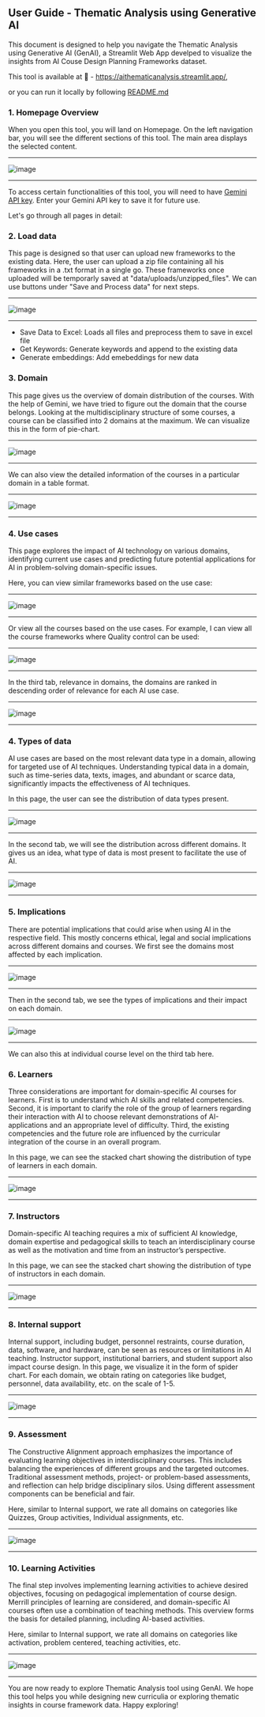 ## User Guide - Thematic Analysis using Generative AI

This document is designed to help you navigate the Thematic Analysis using  Generative AI (GenAI), a Streamlit Web App develped to visualize the insights from AI Couse Design Planning Frameworks
dataset.  

This tool is available at 🔗 - https://aithematicanalysis.streamlit.app/, 

or you can run it locally by following [README.md](https://github.com/darshina2/AI_Thematic_analysis/blob/master/README.md) 

### 1. Homepage Overview

When you open this tool, you will land on Homepage. On the left navigation bar, you will see the different sections of this tool. The main area displays the selected content. 

----------
![image](https://github.com/user-attachments/assets/3272c99e-e67c-4fad-8a69-9913a889a501)

----------

To access certain functionalities of this tool, you will need to have [Gemini API key](https://aistudio.google.com/apikey). Enter your Gemini API key to save it for future use.

Let's go through all pages in detail:

### 2. Load data

This page is designed so that user can upload new frameworks to the existing data. Here, the user can upload a zip file containing all his frameworks in a .txt format in a single go. These 
frameworks once uploaded will be temporarly saved at "data/uploads/unzipped_files". We can use buttons under "Save and Process data" for next steps.

----------
![image](https://github.com/user-attachments/assets/a7f7f70d-607a-4387-be80-0eb18b0d7399)
 
----------

- Save Data to Excel: Loads all files and preprocess them to save in excel file
- Get Keywords: Generate keywords and append to the existing data
- Generate embeddings: Add emebeddings for new data


### 3. Domain     

This page gives us the overview of domain distribution of the courses. With the help of Gemini, we have tried to figure out the domain that the course belongs. Looking at the multidisciplinary 
structure of some courses, a course can be classified into 2 domains at the maximum. We can visualize this in the form of pie-chart. 

----------
![image](https://github.com/user-attachments/assets/1c03b596-4fe0-4649-a35d-6a2512cc0614)

----------
We can also view the detailed information of the courses in a particular domain in a table format. 

----------
![image](https://github.com/user-attachments/assets/87e8b3b1-ff4f-46b4-94ce-58b9bcbea477)

----------

### 4. Use cases

This page explores the impact of AI technology on various domains, identifying current use cases and predicting future potential applications for AI in problem-solving domain-specific issues.

Here, you can view similar frameworks based on the use case:

----------
![image](https://github.com/user-attachments/assets/e00914dc-8b49-41d6-906f-9b1fa1a38db1)

----------
Or view all the courses based on the use cases. For example, I can view all the course frameworks where Quality control can be used:

----------
![image](https://github.com/user-attachments/assets/00cb5085-b07d-49ed-913f-7dae90ac415c)

----------
In the third tab, relevance in domains, the domains are ranked in descending order of relevance for each AI use case. 

----------
![image](https://github.com/user-attachments/assets/fbc83e08-b0b4-4969-83c9-2b46858283ad)

----------

### 4. Types of data

AI use cases are based on the most relevant data type in a domain, allowing for targeted use of AI techniques. Understanding typical data in a domain, such as time-series data, texts, images, 
and abundant or scarce data, significantly impacts the effectiveness of AI techniques.

In this page, the user can see the distribution of data types present. 

----------
![image](https://github.com/user-attachments/assets/18d74587-7777-444b-b5f7-443f1dd441cd)

----------
In the second tab, we will see the distribution across different domains. It gives us an idea, what type of data is most present to facilitate the use of AI. 

----------
![image](https://github.com/user-attachments/assets/ad4837ae-ebbd-4879-89b0-0eddc9f40466)

----------

### 5. Implications

There are potential implications that could arise when using AI in the respective field. This mostly concerns ethical, legal and social implications across different domains and courses.
We first see the domains most affected by each implication. 

----------
![image](https://github.com/user-attachments/assets/4abf4f45-7b95-49e5-bf4d-39b97de63827)

----------
Then in the second tab, we see the types of implications and their impact on each domain. 

----------
![image](https://github.com/user-attachments/assets/495d7030-d963-4b01-a56a-d83f0dbcad24)

----------
We can also this at individual course level on the third tab here. 


### 6. Learners

Three considerations are important for domain-specific AI courses for learners. First is to understand which AI skills and related competencies. Second, it is important to clarify the role 
of the group of learners regarding their interaction with AI to choose relevant demonstrations of AI-applications and an appropriate level of difficulty. Third, the existing competencies and 
the future role are influenced by the curricular integration of the course in an overall program.

In this page, we can see the stacked chart showing the distribution of type of learners in each domain. 

----------
![image](https://github.com/user-attachments/assets/4598ee5d-06fd-499e-a184-11427860c711)

----------

### 7. Instructors

Domain-specific AI teaching requires a mix of sufficient AI knowledge, domain expertise and pedagogical skills to teach an interdisciplinary course as well as the motivation and time from an
instructor’s perspective.

In this page, we can see the stacked chart showing the distribution of type of instructors in each domain. 

----------
![image](https://github.com/user-attachments/assets/f284ccce-6955-4b90-9785-304a3fb85c87)

----------

### 8. Internal support

Internal support, including budget, personnel restraints, course duration, data, software, and hardware, can be seen as resources or limitations in AI teaching. Instructor support, institutional barriers, and student support also impact course design. In this page, we visualize it in the form of spider chart. For each domain, we obtain rating on categories like budget, personnel, data availability, etc. on the scale of 1-5. 

----------
![image](https://github.com/user-attachments/assets/5598991f-d335-4a0c-be2e-60f37dc47ae4)

----------

### 9. Assessment

The Constructive Alignment approach emphasizes the importance of evaluating learning objectives in interdisciplinary courses. This includes balancing the experiences of different groups 
and the targeted outcomes. Traditional assessment methods, project- or problem-based assessments, and reflection can help bridge disciplinary silos. Using different assessment components 
can be beneficial and fair.

Here, similar to Internal support, we rate all domains on categories like Quizzes, Group activities, Individual assignments, etc. 

----------
![image](https://github.com/user-attachments/assets/67b9e440-0697-48b2-9ac4-2354ac5a6df0)

----------

### 10. Learning Activities

The final step involves implementing learning activities to achieve desired objectives, focusing on pedagogical implementation of course design. Merrill principles of learning are considered, 
and domain-specific AI courses often use a combination of teaching methods. This overview forms the basis for detailed planning, including AI-based activities.

Here, similar to Internal support, we rate all domains on categories like activation, problem centered, teaching activities, etc. 

----------
![image](https://github.com/user-attachments/assets/9bdbc2f1-9672-4294-9821-556da3d9c30a)

----------


You are now ready to explore Thematic Analysis tool using GenAI. We hope this tool helps you while designing new curriculia or exploring thematic insights in course framework data. 
Happy exploring!
